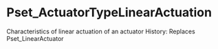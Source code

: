 # Pset_ActuatorTypeLinearActuation

Characteristics of linear actuation of an actuator
History: Replaces Pset_LinearActuator
